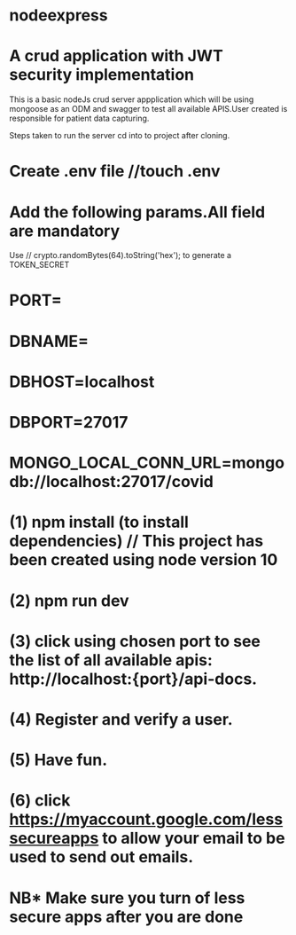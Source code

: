 # nodeexpress
# A crud application with JWT security implementation

This is a basic nodeJs crud server appplication which will be using mongoose as an ODM and swagger to test all available APIS.User created is responsible for patient data capturing.

Steps taken to run the server
cd into to project after cloning.
 # Create .env file //touch .env 
 # Add the following params.All field are mandatory 
 Use  // crypto.randomBytes(64).toString('hex'); to generate a TOKEN_SECRET
# PORT=
# DBNAME=
# DBHOST=localhost
# DBPORT=27017
# MONGO_LOCAL_CONN_URL=mongodb://localhost:27017/covid



# (1) npm install (to install dependencies) // This project has been created using node version 10
# (2) npm run dev
# (3) click using chosen port to see the list of all available apis: http://localhost:{port}/api-docs.
# (4) Register and verify a user.
# (5) Have fun.
# (6) click https://myaccount.google.com/lesssecureapps to allow your email to be used to send out emails.
# NB* Make sure you turn of less secure apps after you are done

